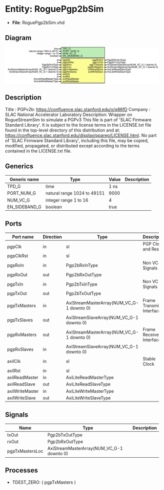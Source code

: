 # Entity: RoguePgp2bSim

- **File**: RoguePgp2bSim.vhd
## Diagram

![Diagram](RoguePgp2bSim.svg "Diagram")
## Description

Title      : PGPv2b: https://confluence.slac.stanford.edu/x/q86fD
Company    : SLAC National Accelerator Laboratory
Description: Wrapper on RogueStreamSim to simulate a PGPv3
This file is part of 'SLAC Firmware Standard Library'.
It is subject to the license terms in the LICENSE.txt file found in the
top-level directory of this distribution and at:
   https://confluence.slac.stanford.edu/display/ppareg/LICENSE.html.
No part of 'SLAC Firmware Standard Library', including this file,
may be copied, modified, propagated, or distributed except according to
the terms contained in the LICENSE.txt file.
## Generics

| Generic name  | Type                        | Value | Description |
| ------------- | --------------------------- | ----- | ----------- |
| TPD_G         | time                        | 1 ns  |             |
| PORT_NUM_G    | natural range 1024 to 49151 | 9000  |             |
| NUM_VC_G      | integer range 1 to 16       | 4     |             |
| EN_SIDEBAND_G | boolean                     | true  |             |
## Ports

| Port name       | Direction | Type                                      | Description              |
| --------------- | --------- | ----------------------------------------- | ------------------------ |
| pgpClk          | in        | sl                                        | PGP Clock and Reset      |
| pgpClkRst       | in        | sl                                        |                          |
| pgpRxIn         | in        | Pgp2bRxInType                             | Non VC Rx Signals        |
| pgpRxOut        | out       | Pgp2bRxOutType                            |                          |
| pgpTxIn         | in        | Pgp2bTxInType                             | Non VC Tx Signals        |
| pgpTxOut        | out       | Pgp2bTxOutType                            |                          |
| pgpTxMasters    | in        | AxiStreamMasterArray(NUM_VC_G-1 downto 0) | Frame Transmit Interface |
| pgpTxSlaves     | out       | AxiStreamSlaveArray(NUM_VC_G-1 downto 0)  |                          |
| pgpRxMasters    | out       | AxiStreamMasterArray(NUM_VC_G-1 downto 0) | Frame Receive Interface  |
| pgpRxSlaves     | in        | AxiStreamSlaveArray(NUM_VC_G-1 downto 0)  |                          |
| axilClk         | in        | sl                                        | Stable Clock             |
| axilRst         | in        | sl                                        |                          |
| axilReadMaster  | in        | AxiLiteReadMasterType                     |                          |
| axilReadSlave   | out       | AxiLiteReadSlaveType                      |                          |
| axilWriteMaster | in        | AxiLiteWriteMasterType                    |                          |
| axilWriteSlave  | out       | AxiLiteWriteSlaveType                     |                          |
## Signals

| Name            | Type                                      | Description |
| --------------- | ----------------------------------------- | ----------- |
| txOut           | Pgp2bTxOutType                            |             |
| rxOut           | Pgp2bRxOutType                            |             |
| pgpTxMastersLoc | AxiStreamMasterArray(NUM_VC_G-1 downto 0) |             |
## Processes
- TDEST_ZERO: ( pgpTxMasters )
